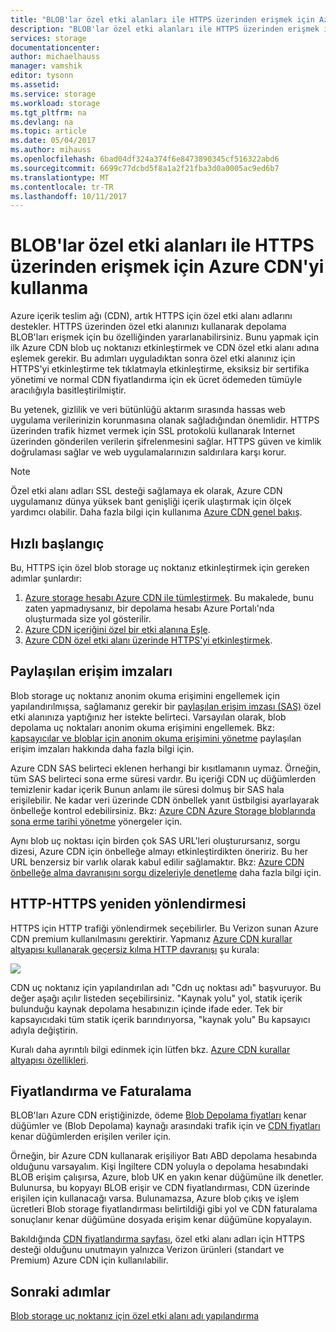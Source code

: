 ```yaml
---
title: "BLOB'lar özel etki alanları ile HTTPS üzerinden erişmek için Azure CDN'yi kullanma"
description: "BLOB'lar özel etki alanları ile HTTPS üzerinden erişmek için blob storage ile Azure CDN tümleştirileceği hakkında bilgi edinin"
services: storage
documentationcenter: 
author: michaelhauss
manager: vamshik
editor: tysonn
ms.assetid: 
ms.service: storage
ms.workload: storage
ms.tgt_pltfrm: na
ms.devlang: na
ms.topic: article
ms.date: 05/04/2017
ms.author: mihauss
ms.openlocfilehash: 6bad04df324a374f6e8473890345cf516322abd6
ms.sourcegitcommit: 6699c77dcbd5f8a1a2f21fba3d0a0005ac9ed6b7
ms.translationtype: MT
ms.contentlocale: tr-TR
ms.lasthandoff: 10/11/2017
---
```

# <a name="using-the-azure-cdn-to-access-blobs-with-custom-domains-over-https"></a>BLOB'lar özel etki alanları ile HTTPS üzerinden erişmek için Azure CDN'yi kullanma

Azure içerik teslim ağı (CDN), artık HTTPS için özel etki alanı adlarını destekler.
HTTPS üzerinden özel etki alanınızı kullanarak depolama BLOB'ları erişmek için bu özelliğinden yararlanabilirsiniz. Bunu yapmak için ilk Azure CDN blob uç noktanızı etkinleştirmek ve CDN özel etki alanı adına eşlemek gerekir. Bu adımları uyguladıktan sonra özel etki alanınız için HTTPS'yi etkinleştirme tek tıklatmayla etkinleştirme, eksiksiz bir sertifika yönetimi ve normal CDN fiyatlandırma için ek ücret ödemeden tümüyle aracılığıyla basitleştirilmiştir.

Bu yetenek, gizlilik ve veri bütünlüğü aktarım sırasında hassas web uygulama verilerinizin korunmasına olanak sağladığından önemlidir. HTTPS üzerinden trafik hizmet vermek için SSL protokolü kullanarak Internet üzerinden gönderilen verilerin şifrelenmesini sağlar. HTTPS güven ve kimlik doğrulaması sağlar ve web uygulamalarınızın saldırılara karşı korur.

> [!NOTE]
> Özel etki alanı adları SSL desteği sağlamaya ek olarak, Azure CDN uygulamanız dünya yüksek bant genişliği içerik ulaştırmak için ölçek yardımcı olabilir.
> Daha fazla bilgi için kullanıma [Azure CDN genel bakış](../../cdn/cdn-overview.md).
>
>

## <a name="quick-start"></a>Hızlı başlangıç

Bu, HTTPS için özel blob storage uç noktanız etkinleştirmek için gereken adımlar şunlardır:

1.  [Azure storage hesabı Azure CDN ile tümleştirmek](../../cdn/cdn-create-a-storage-account-with-cdn.md).
    Bu makalede, bunu zaten yapmadıysanız, bir depolama hesabı Azure Portalı'nda oluşturmada size yol gösterilir.
2.  [Azure CDN içeriğini özel bir etki alanına Eşle](../../cdn/cdn-map-content-to-custom-domain.md).
3.  [Azure CDN özel etki alanı üzerinde HTTPS'yi etkinleştirmek](../../cdn/cdn-custom-ssl.md).

## <a name="shared-access-signatures"></a>Paylaşılan erişim imzaları

Blob storage uç noktanız anonim okuma erişimini engellemek için yapılandırılmışsa, sağlamanız gerekir bir [paylaşılan erişim imzası (SAS)](../common/storage-dotnet-shared-access-signature-part-1.md?toc=%2fazure%2fstorage%2fblobs%2ftoc.json) özel etki alanınıza yaptığınız her istekte belirteci. Varsayılan olarak, blob depolama uç noktaları anonim okuma erişimini engellemek. Bkz: [kapsayıcılar ve bloblar için anonim okuma erişimini yönetme](storage-manage-access-to-resources.md) paylaşılan erişim imzaları hakkında daha fazla bilgi için.

Azure CDN SAS belirteci eklenen herhangi bir kısıtlamanın uymaz. Örneğin, tüm SAS belirteci sona erme süresi vardır. Bu içeriği CDN uç düğümlerden temizlenir kadar içerik Bunun anlamı ile süresi dolmuş bir SAS hala erişilebilir. Ne kadar veri üzerinde CDN önbellek yanıt üstbilgisi ayarlayarak önbelleğe kontrol edebilirsiniz. Bkz: [Azure CDN Azure Storage bloblarında sona erme tarihi yönetme](../../cdn/cdn-manage-expiration-of-blob-content.md) yönergeler için.

Aynı blob uç noktası için birden çok SAS URL'leri oluşturursanız, sorgu dizesi, Azure CDN için önbelleğe almayı etkinleştirdikten öneririz. Bu her URL benzersiz bir varlık olarak kabul edilir sağlamaktır. Bkz: [Azure CDN önbelleğe alma davranışını sorgu dizeleriyle denetleme](../../cdn/cdn-query-string.md) daha fazla bilgi için.

## <a name="http-to-https-redirection"></a>HTTP-HTTPS yeniden yönlendirmesi

HTTPS için HTTP trafiği yönlendirmek seçebilirler. Bu Verizon sunan Azure CDN premium kullanılmasını gerektirir. Yapmanız [Azure CDN kurallar altyapısı kullanarak geçersiz kılma HTTP davranışı](../../cdn/cdn-rules-engine.md) şu kurala:

![](./media/storage-https-custom-domain-cdn/redirect-to-https.png)

CDN uç noktanız için yapılandırılan adı "Cdn uç noktası adı" başvuruyor. Bu değer aşağı açılır listeden seçebilirsiniz. "Kaynak yolu" yol, statik içerik bulunduğu kaynak depolama hesabınızın içinde ifade eder.
Tek bir kapsayıcıdaki tüm statik içerik barındırıyorsa, "kaynak yolu" Bu kapsayıcı adıyla değiştirin.

Kuralı daha ayrıntılı bilgi edinmek için lütfen bkz. [Azure CDN kurallar altyapısı özellikleri](../../cdn/cdn-rules-engine-reference-features.md).

## <a name="pricing-and-billing"></a>Fiyatlandırma ve Faturalama

BLOB'ları Azure CDN eriştiğinizde, ödeme [Blob Depolama fiyatları](https://azure.microsoft.com/pricing/details/storage/blobs/) kenar düğümler ve (Blob Depolama) kaynağı arasındaki trafik için ve [CDN fiyatları](https://azure.microsoft.com/pricing/details/cdn/) kenar düğümlerden erişilen veriler için.

Örneğin, bir Azure CDN kullanarak erişiliyor Batı ABD depolama hesabında olduğunu varsayalım. Kişi İngiltere CDN yoluyla o depolama hesabındaki BLOB erişim çalışırsa, Azure, blob UK en yakın kenar düğümüne ilk denetler. Bulunursa, bu kopyayı BLOB erişir ve CDN fiyatlandırması, CDN üzerinde erişilen için kullanacağı varsa. Bulunamazsa, Azure blob çıkış ve işlem ücretleri Blob storage fiyatlandırması belirtildiği gibi yol ve CDN faturalama sonuçlanır kenar düğümüne dosyada erişim kenar düğümüne kopyalayın.

Bakıldığında [CDN fiyatlandırma sayfası](https://azure.microsoft.com/pricing/details/cdn/), özel etki alanı adları için HTTPS desteği olduğunu unutmayın yalnızca Verizon ürünleri (standart ve Premium) Azure CDN için kullanılabilir.

## <a name="next-steps"></a>Sonraki adımlar

[Blob storage uç noktanız için özel etki alanı adı yapılandırma](storage-custom-domain-name.md)
